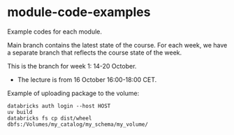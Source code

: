 # module-code-examples
Example codes for each module.

Main branch contains the latest state of the course.
For each week, we have a separate branch that reflects the course state of the week.

This is the branch for week 1: 14-20 October.
- The lecture is from 16 October 16:00-18:00 CET.


Example of uploading package to the volume:

```
databricks auth login --host HOST
uv build
databricks fs cp dist/wheel dbfs:/Volumes/my_catalog/my_schema/my_volume/
```

